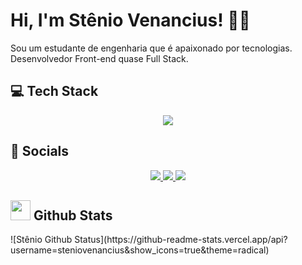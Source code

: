# Hi, I'm Stênio Venancius! 👋🏼
Sou um estudante de engenharia que é apaixonado por tecnologias. <br>
Desenvolvedor Front-end quase Full Stack.

## 💻 Tech Stack
<section align="center">
  <img src= "https://skillicons.dev/icons?i=js,html,css,bootstrap,figma">
</section>

## 📱 Socials
<section align="center">
  <a href="https://linkedin.com/in/jsvenancius/">
    <img src="https://skillicons.dev/icons?i=linkedin">
  </a>
  <a href="https://instagram.com/veeennix">
    <img src="https://skillicons.dev/icons?i=instagram">
  </a>
  <a href="https://twitter.com/veennix">
     <img src="https://skillicons.dev/icons?i=twitter">
  </a>
</section>

## <img width="32px" src="https://skillicons.dev/icons?i=github"> Github Stats
<section>
  ![Stênio Github Status](https://github-readme-stats.vercel.app/api?username=steniovenancius&show_icons=true&theme=radical)
</section>
